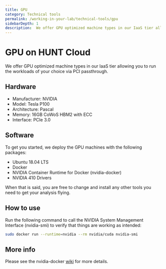 ```yaml
---
title: GPU
category: Technical tools
permalink: /working-in-your-lab/technical-tools/gpu
sidebarDepth: 1
description:  We offer GPU optimized machine types in our IaaS tier allowing you to run the workloads of your choice via PCI passthrough.
---
```


# GPU on HUNT Cloud

We offer GPU optimized machine types in our IaaS tier allowing you to run the workloads of your choice via PCI passthrough.

## Hardware

- Manufacturer: NVIDIA
- Model: Tesla P100
- Architecture: Pascal
- Memory: 16GB CoWoS HBM2 with ECC
- Interface: PCIe 3.0

## Software

To get you started, we deploy the GPU machines with the following packages:

- Ubuntu 18.04 LTS
- Docker
- NVIDIA Container Runtime for Docker (nvidia-docker)
- NVIDIA 410 Drivers

When that is said, you are free to change and install any other tools you need to get your analysis flying.

## How to use

Run the following command to call the NVIDIA System Management Interface (nvidia-smi) to verify that things are working as intended:

```bash
sudo docker run --runtime=nvidia --rm nvidia/cuda nvidia-smi
```

## More info

Please see the nvidia-docker [wiki](https://github.com/NVIDIA/nvidia-docker/wiki) for more details.

